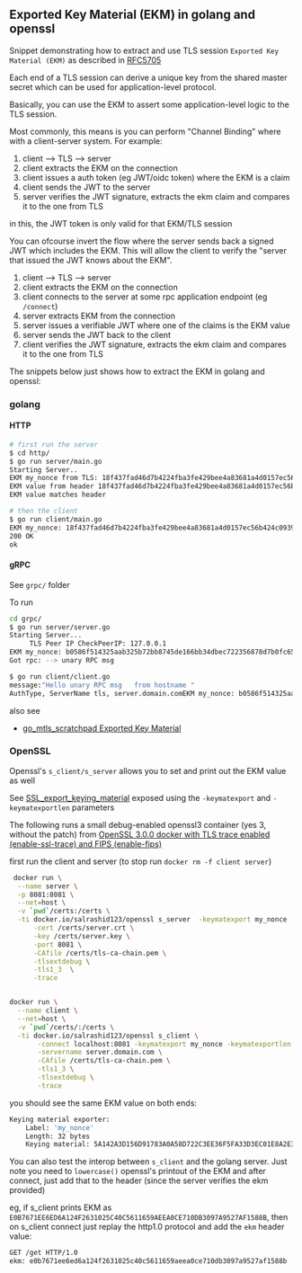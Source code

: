 ## Exported Key Material (EKM) in golang and openssl

Snippet demonstrating how to extract and use TLS session `Exported Key Material (EKM)` as described in [RFC5705](https://datatracker.ietf.org/doc/html/rfc5705)


Each end of a TLS session can derive a unique key from the shared master secret which can be used for application-level protocol.


Basically, you can use the EKM to assert some application-level logic to the TLS session.  

Most commonly, this means is you can perform "Channel Binding" where with a client-server system.  For example:

1. client --> TLS --> server
2. client extracts the EKM on the connection
3. client issues a auth token (eg JWT/oidc token) where the EKM is a claim
4. client sends the JWT to the server
5. server verifies the JWT signature, extracts the ekm claim and compares it to the one from TLS

in this, the JWT token is only valid for that EKM/TLS session

You can ofcourse invert the flow where the server sends back a signed JWT which includes the EKM.  This will allow the client to verify the "server that issued the JWT knows about the EKM".

1. client --> TLS --> server
2. client extracts the EKM on the connection
3. client connects to the server at some rpc application endpoint (eg `/connect`) 
4. server extracts EKM from the connection
5. server issues a verifiable JWT where one of the claims is the EKM value
6. server sends the JWT back to the  client
7. client verifies the JWT signature, extracts the ekm claim and compares it to the one from TLS


The snippets below just shows how to extract the EKM in golang and openssl:

### golang


#### HTTP

```bash
# first run the server
$ cd http/
$ go run server/main.go 
Starting Server..
EKM my_nonce from TLS: 18f437fad46d7b4224fba3fe429bee4a83681a4d0157ec56b424c0939a227708
EKM value from header 18f437fad46d7b4224fba3fe429bee4a83681a4d0157ec56b424c0939a227708
EKM value matches header

# then the client
$ go run client/main.go 
EKM my_nonce: 18f437fad46d7b4224fba3fe429bee4a83681a4d0157ec56b424c0939a227708
200 OK
ok
```

#### gRPC

See `grpc/` folder

To run

```bash
cd grpc/
$ go run server/server.go 
Starting Server...
     TLS Peer IP CheckPeerIP: 127.0.0.1
EKM my_nonce: b0586f514325aab325b72bb8745de166bb34dbec722356878d7b0fc65f7aa49d
Got rpc: --> unary RPC msg 

$ go run client/client.go 
message:"Hello unary RPC msg   from hostname "
AuthType, ServerName tls, server.domain.comEKM my_nonce: b0586f514325aab325b72bb8745de166bb34dbec722356878d7b0fc65f7aa49d
```

also see

* [go_mtls_scratchpad Exported Key Material](https://github.com/salrashid123/go_mtls_scratchpad/tree/main#exported-key-material)


### OpenSSL

Openssl's `s_client/s_server` allows you to set and print out the EKM value as well

See [SSL_export_keying_material](https://www.openssl.org/docs/man1.1.1/man3/SSL_export_keying_material.html) exposed using the `-keymatexport` and `-keymatexportlen` parameters

The following runs a small debug-enabled openssl3 container (yes 3, without the patch) from [OpenSSL 3.0.0 docker with TLS trace enabled (enable-ssl-trace) and FIPS (enable-fips)](https://github.com/salrashid123/openssl_trace/tree/main)

first run the client and server (to stop run `docker rm -f client server`)

```bash
 docker run \
  --name server \
  -p 8081:8081 \
  --net=host \
  -v `pwd`/certs:/certs \
  -ti docker.io/salrashid123/openssl s_server  -keymatexport my_nonce -keymatexportlen 32  \
      -cert /certs/server.crt \
      -key /certs/server.key \
      -port 8081 \
      -CAfile /certs/tls-ca-chain.pem \
      -tlsextdebug \
      -tls1_3  \
      -trace 


docker run \
  --name client \
  --net=host \
  -v `pwd`/certs/:/certs \
  -ti docker.io/salrashid123/openssl s_client \
       -connect localhost:8081 -keymatexport my_nonce -keymatexportlen 32 \
       -servername server.domain.com \
       -CAfile /certs/tls-ca-chain.pem \
       -tls1_3 \
       -tlsextdebug \
       -trace
```

you should see the same EKM value on both ends:

```bash
Keying material exporter:
    Label: 'my_nonce'
    Length: 32 bytes
    Keying material: 5A142A3D156D91783A0A58D722C3EE36F5FA33D3EC01E8A2E3C0491169FDA279
```


You can also test the interop between `s_client` and the golang server.  Just note you need to `lowercase()` openssl's printout of the EKM and after connect, just add that to the header (since the server verifies the ekm provided)

eg, if s_client prints EKM as `E0B7671EE6ED6A124F2631025C40C5611659AEEA0CE710DB3097A9527AF1588B`, then on s_client connect just replay the http1.0 protocol and add the `ekm` header value:


```bash
GET /get HTTP/1.0
ekm: e0b7671ee6ed6a124f2631025c40c5611659aeea0ce710db3097a9527af1588b
```


